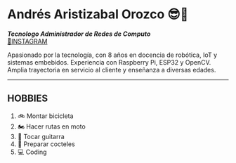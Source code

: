 # Andrés Aristizabal Orozco 😎🧔 
***Tecnologo Administrador de Redes de Computo***   
[🔎INSTAGRAM](https://www.instagram.com/elyisusbiker/)

Apasionado por la tecnología, con 8 años en docencia de robótica, IoT y sistemas embebidos. Experiencia con Raspberry Pi, ESP32 y OpenCV. Amplia trayectoria en servicio al cliente y enseñanza a diversas edades.

***  

## HOBBIES  
1. 🚲 Montar bicicleta 
2. 🏍 Hacer rutas en moto
3. 🎸 Tocar guitarra
4. 🍹 Preparar cocteles
5. 💻 Coding  